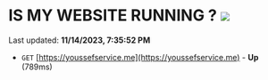 # IS MY WEBSITE RUNNING ? [![](https://img.shields.io/static/v1?label=Sponsor&message=%E2%9D%A4&logo=GitHub&color=%23fe8e86)](https://github.com/sponsors/<username>)

Last updated: **11/14/2023, 7:35:52 PM**

- `GET` [https://youssefservice.me](https://youssefservice.me) - **Up** (789ms)
